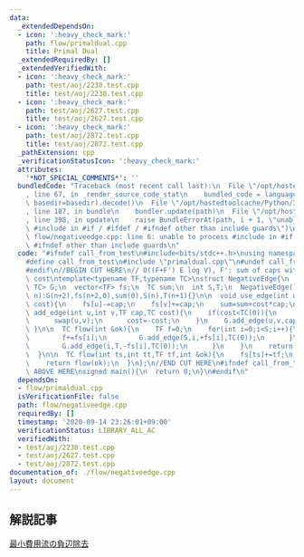 ```yaml
---
data:
  _extendedDependsOn:
  - icon: ':heavy_check_mark:'
    path: flow/primaldual.cpp
    title: Primal Dual
  _extendedRequiredBy: []
  _extendedVerifiedWith:
  - icon: ':heavy_check_mark:'
    path: test/aoj/2230.test.cpp
    title: test/aoj/2230.test.cpp
  - icon: ':heavy_check_mark:'
    path: test/aoj/2627.test.cpp
    title: test/aoj/2627.test.cpp
  - icon: ':heavy_check_mark:'
    path: test/aoj/2872.test.cpp
    title: test/aoj/2872.test.cpp
  _pathExtension: cpp
  _verificationStatusIcon: ':heavy_check_mark:'
  attributes:
    '*NOT_SPECIAL_COMMENTS*': ''
  bundledCode: "Traceback (most recent call last):\n  File \"/opt/hostedtoolcache/Python/3.8.5/x64/lib/python3.8/site-packages/onlinejudge_verify/documentation/build.py\"\
    , line 67, in _render_source_code_stat\n    bundled_code = language.bundle(stat.path,\
    \ basedir=basedir).decode()\n  File \"/opt/hostedtoolcache/Python/3.8.5/x64/lib/python3.8/site-packages/onlinejudge_verify/languages/cplusplus.py\"\
    , line 187, in bundle\n    bundler.update(path)\n  File \"/opt/hostedtoolcache/Python/3.8.5/x64/lib/python3.8/site-packages/onlinejudge_verify/languages/cplusplus_bundle.py\"\
    , line 398, in update\n    raise BundleErrorAt(path, i + 1, \"unable to process\
    \ #include in #if / #ifdef / #ifndef other than include guards\")\nonlinejudge_verify.languages.cplusplus_bundle.BundleErrorAt:\
    \ flow/negativeedge.cpp: line 6: unable to process #include in #if / #ifdef /\
    \ #ifndef other than include guards\n"
  code: "#ifndef call_from_test\n#include<bits/stdc++.h>\nusing namespace std;\n\n\
    #define call_from_test\n#include \"primaldual.cpp\"\n#undef call_from_test\n\n\
    #endif\n//BEGIN CUT HERE\n// O((F+F') E log V), F': sum of caps with negative\
    \ cost\ntemplate<typename TF,typename TC>\nstruct NegativeEdge{\n  PrimalDual<TF,\
    \ TC> G;\n  vector<TF> fs;\n  TC sum;\n  int S,T;\n  NegativeEdge(){}\n  NegativeEdge(int\
    \ n):G(n+2),fs(n+2,0),sum(0),S(n),T(n+1){}\n\n  void use_edge(int u,int v,TF cap,TC\
    \ cost){\n    fs[u]-=cap;\n    fs[v]+=cap;\n    sum=sum+cost*cap;\n  }\n\n  void\
    \ add_edge(int u,int v,TF cap,TC cost){\n    if(cost<TC(0)){\n      use_edge(u,v,cap,cost);\n\
    \      swap(u,v);\n      cost=-cost;\n    }\n    G.add_edge(u,v,cap,cost);\n \
    \ }\n\n  TC flow(int &ok){\n    TF f=0;\n    for(int i=0;i<S;i++){\n      if(fs[i]>0){\n\
    \        f+=fs[i];\n        G.add_edge(S,i,+fs[i],TC(0));\n      }\n      if(fs[i]<0){\n\
    \        G.add_edge(i,T,-fs[i],TC(0));\n      }\n    }\n    return sum+G.flow(S,T,f,ok);\n\
    \  }\n\n  TC flow(int ts,int tt,TF tf,int &ok){\n    fs[ts]+=tf;\n    fs[tt]-=tf;\n\
    \    return flow(ok);\n  }\n};\n//END CUT HERE\n#ifndef call_from_test\n//INSERT\
    \ ABOVE HERE\nsigned main(){\n  return 0;\n}\n#endif\n"
  dependsOn:
  - flow/primaldual.cpp
  isVerificationFile: false
  path: flow/negativeedge.cpp
  requiredBy: []
  timestamp: '2020-09-14 23:26:01+09:00'
  verificationStatus: LIBRARY_ALL_AC
  verifiedWith:
  - test/aoj/2230.test.cpp
  - test/aoj/2627.test.cpp
  - test/aoj/2872.test.cpp
documentation_of: ./flow/negativeedge.cpp
layout: document
---
```


## 解説記事
[最小費用流の負辺除去](https://snuke.hatenablog.com/entry/2017/06/07/115821)
